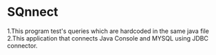 # SQnnect

1.This program test's queries which are hardcoded in the same java file
2.This application that connects Java Console and MYSQL using JDBC connector.

